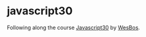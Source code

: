 # javascript30

Following along the course [Javascript30](https://javascript30.com) by [WesBos](http://wesbos.com).
